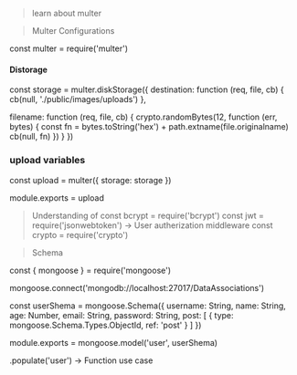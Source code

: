 > learn about multer


> Multer Configurations

const multer = require('multer')

#### Distorage
const storage = multer.diskStorage({
  destination: function (req, file, cb) {
    cb(null, './public/images/uploads')
  },

  filename: function (req, file, cb) {
    crypto.randomBytes(12, function (err, bytes) {
      const fn = bytes.toString('hex') + path.extname(file.originalname)
      cb(null, fn)
    })
  }
})

### upload variables

const upload = multer({ storage: storage })

module.exports = upload



> Understanding of 
const bcrypt = require('bcrypt')
const jwt = require('jsonwebtoken') -> User autherization middleware
const crypto = require('crypto')



> Schema

const { mongoose } = require('mongoose')

mongoose.connect('mongodb://localhost:27017/DataAssociations')


const userShema = mongoose.Schema({
  username: String,
  name: String,
  age: Number,
  email: String,
  password: String,
  post: [
    {
      type: mongoose.Schema.Types.ObjectId,
      ref: 'post'
    }
  ]
})

module.exports = mongoose.model('user', userShema)


.populate('user') -> Function use case



<!-- Reduce Fuction in javascript for counting using accumulator -->


